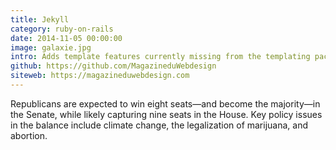 ```yaml
---
title: Jekyll
category: ruby-on-rails
date: 2014-11-05 00:00:00
image: galaxie.jpg
intro: Adds template features currently missing from the templating package
github: https://github.com/MagazineduWebdesign
siteweb: https://magazineduwebdesign.com
---
```

Republicans are expected to win eight seats—and become the majority—in the Senate, while likely capturing nine seats in the House. Key policy issues in the balance include climate change, the legalization of marijuana, and abortion. 